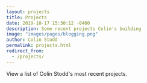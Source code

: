 ```yaml
---
layout: projects
title: Projects
date: 2019-10-17 15:30:12 -0400
description: Some recent projects Colin's building
image: "images/pages/blogging.png"
author: Colin Stodd
permalink: projects.html
redirect_from:
  - /projects/
---
```



View a list of Colin Stodd's most recent projects.